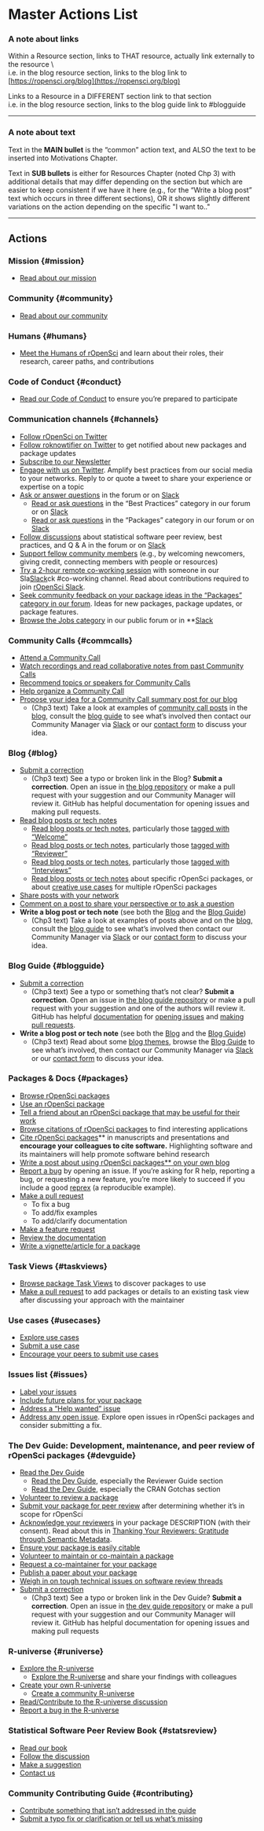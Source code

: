 # Master Actions List

### A note about links

Within a Resource section, links to THAT resource, actually link externally to the resource  \  
i.e. in the blog resource section, links to the blog link to [https://ropensci.org/blog](https://ropensci.org/blog)

Links to a Resource in a DIFFERENT section link to that section  \
i.e. in the blog resource section, links to the blog guide link to #blogguide

---

### A note about text

Text in the **MAIN bullet** is the “common” action text, and ALSO the text to be inserted into Motivations Chapter. 

Text in **SUB bullets** is either for Resources Chapter (noted Chp 3) with additional details that may differ depending on the section but which are easier to keep consistent if we have it here (e.g., for the “Write a blog post” text which occurs in three different sections), OR it shows slightly different variations on the action depending on the specific "I want to.."

---

## Actions


### Mission {#mission}

*   [Read about our mission](#mission)

### Community {#community}

*   [Read about our community](#community) 

### Humans {#humans}

*   [Meet the Humans of rOpenSci](#humans) and learn about their roles, their research, career paths, and contributions 


### Code of Conduct {#conduct}

*   [Read our Code of Conduct](#conduct) to ensure you’re prepared to participate


### Communication channels {#channels}

*   [Follow rOpenSci on Twitter](#channels)
*   [Follow roknowtifier on Twitter](#channels) to get notified about new packages and package updates
*   [Subscribe to our Newsletter](#channels)
*   [Engage with us on Twitter](#channels). Amplify best practices from our social media to your networks. Reply to or quote a tweet to share your experience or expertise on a topic
*   [Ask or answer questions](#channels) in the forum or on [Slack](#channels-slack)
    *   [Read or ask questions](#channels) in the “Best Practices” category in our forum or on [Slack](#channels-slack)
    *   [Read or ask questions](#channels) in the “Packages” category in our forum or on [Slack](#channels-slack)
*   [Follow discussions](#channels) about statistical software peer review, best practices, and Q & A in the forum or on [Slack](#channels-slack)
*   [Support fellow community members](#channels) (e.g., by welcoming newcomers, giving credit, connecting members with people or resources)
*   [Try a 2-hour remote co-working session](#channels-slack) with someone in our Sla[Slack](#channels-slack)ck #co-working channel. Read about contributions required to join [rOpenSci Slack](#channels-slack).
*   [Seek community feedback on your package ideas in the “Packages” category in our forum](#channels-forum). Ideas for new packages, package updates, or package features.
*   [Browse the Jobs category](#channels) in our public forum or in **[Slack](#channels-slack)

### Community Calls {#commcalls}

*   [Attend a Community Call](#commcalls)
*   [Watch recordings and read collaborative notes from past Community Calls](#commcalls)
*   [Recommend topics or speakers for Community Calls](#commcalls)
*   [Help organize a Community Call](#commcalls)
*   [Propose your idea for a Community Call summary post for our blog](#commcalls)
    *   (Chp3 text) Take a look at examples of [community call posts](https://ropensci.org/tags/community-call/) in the [blog](#blog), consult the [blog guide](#blogguide) to see what’s involved then contact our Community Manager via [Slack](#channels-slack) or our [contact form](https://ropensci.org/contact/) to discuss your idea.


### Blog {#blog}

*   [Submit a correction](#blog)
    *   (Chp3 text) See a typo or broken link in the Blog? **Submit a correction**. Open an issue in [the blog repository](https://github.com/ropensci/roweb3) or make a pull request with your suggestion and our Community Manager will review it. GitHub has helpful documentation for opening issues and making pull requests.
*   [Read blog posts or tech notes](#blog)
    *   [Read blog posts or tech notes](#blog), particularly those [tagged with “Welcome”](#blog-welcome)
    *   [Read blog posts or tech notes](#blog), particularly those [tagged with “Reviewer”](#blog-reviewers)
    *   [Read blog posts or tech notes](#blog), particularly those [tagged with “Interviews”](#blog-interviews)
    *   [Read blog posts or tech notes](#blog) about specific rOpenSci packages, or about [creative use cases](#blog-usecases) for multiple rOpenSci packages
*   [Share posts with your network](#blog)
*   [Comment on a post to share your perspective or to ask a question](#blog)
*   **Write a blog post or tech note** (see both the [Blog](#blog) and the [Blog Guide](#blogguide))
    *   (Chp3 text) Take a look at examples of posts above and on the [blog](https://ropensci.org/blog), consult the [blog guide](#blogguide) to see what’s involved then contact our Community Manager via [Slack](#channels-slack) or our [contact form](https://ropensci.org/contact/) to discuss your idea.


### Blog Guide {#blogguide}

*   [Submit a correction](#blogguide)
    *   (Chp3 text) See a typo or something that’s not clear? **Submit a correction**. Open an issue in [the blog guide repository](https://github.com/ropensci-org/blog-guidance) or make a pull request with your suggestion and one of the authors  will review it. GitHub has helpful [documentation](https://docs.github.com/en/github/collaborating-with-issues-and-pull-requests) for [opening issues](https://docs.github.com/en/github/managing-your-work-on-github/managing-your-work-with-issues) and [making pull requests](https://docs.github.com/en/github/collaborating-with-issues-and-pull-requests/creating-a-pull-request-from-a-fork).
*   **Write a blog post or tech note** (see both the [Blog](#blog) and the [Blog Guide](#blogguide))
    *   (Chp3 text) Read about some [blog themes](#blog), 
        browse the [Blog Guide](https://blogguide.ropensci.org/) to see what’s involved, 
        then contact our Community Manager via [Slack](#channels-slack) or our [contact form](https://ropensci.org/contact/) to discuss your idea.


### Packages & Docs {#packages}

*   [Browse rOpenSci packages](#packages)
*   [Use an rOpenSci package](#packages)
*   [Tell a friend about an rOpenSci package that may be useful for their work](#packages)
*   [Browse citations of rOpenSci packages](#packages) to find interesting applications
*   [Cite rOpenSci packages](#packages**)** in manuscripts and presentations and **encourage your colleagues to cite software.** Highlighting software and its maintainers will help promote software behind research
*   [Write a post about using rOpenSci packages** on your own blog](#packages)
*   [Report a bug](#packages) by opening an issue. If you’re asking for R help, reporting a bug, or requesting a new feature, you’re more likely to succeed if you include a good [reprex](https://reprex.tidyverse.org/articles/reprex-dos-and-donts.html) (a reproducible example).
*   [Make a pull request](#packages)
    *   To fix a bug
    *   To add/fix examples
    *   To add/clarify documentation
*   [Make a feature request](#packages)
*   [Review the documentation](#packages)
*   [Write a vignette/article for a package](#packages)


### Task Views {#taskviews}

*   [Browse package Task Views](#taskviews) to discover packages to use
*   [Make a pull request](#taskviews) to add packages or details to an existing task view after discussing your approach with the maintainer

### Use cases {#usecases}

*   [Explore use cases](#usecases)
*   [Submit a use case](#usecases)
*   [Encourage your peers to submit use cases](#usecases)


### Issues list {#issues}

*   [Label your issues](#issues) 
*   [Include future plans for your package](#issues) 
*   [Address a “Help wanted” issue](#issues) 
*   [Address any open issue](#issues). Explore open issues in rOpenSci packages and consider submitting a fix.

### The Dev Guide: Development, maintenance, and peer review of rOpenSci packages {#devguide}

*   [Read the Dev Guide](#devguide)
    *   [Read the Dev Guide](#devguide), especially the Reviewer Guide section
    *   [Read the Dev Guide](#devguide), especially the CRAN Gotchas section
*   [Volunteer to review a package](#devguide)
*   [Submit your package for peer review](#devguide) after determining whether it’s in scope for rOpenSci
*   [Acknowledge your reviewers](#devguide) in your package DESCRIPTION (with their consent). Read about this in [Thanking Your Reviewers: Gratitude through Semantic Metadata](https://ropensci.org/blog/2018/03/16/thanking-reviewers-in-metadata/). 
*   [Ensure your package is easily citable](#devguide)
*   [Volunteer to maintain or co-maintain a package](#devguide)
*   [Request a co-maintainer for your package](#devguide)
*   [Publish a paper about your package](#devguide)
*   [Weigh in on tough technical issues on software review threads](#devguide)
*   [Submit a correction](#devguide)
    *   (Chp3 text) See a typo or broken link in the Dev Guide? **Submit a correction**. Open an issue in [the dev guide repository](https://github.com/ropensci/dev_guide) or make a pull request with your suggestion and our Community Manager will review it. GitHub has helpful documentation for opening issues and making pull requests


### R-universe {#runiverse}
*   [Explore the R-universe](#runiverse)
    *   [Explore the R-universe](#runiverse) and share your findings with colleagues
*   [Create your own R-universe](#runiverse)
    *   [Create a community R-universe](#runiverse)
*   [Read/Contribute to the R-universe discussion](#runiverse)
*   [Report a bug in the R-universe](#runiverse)

### Statistical Software Peer Review Book {#statsreview}

*   [Read our book](#statsreview)
*   [Follow the discussion](#statsreview) 
*   [Make a suggestion](#statsreview)
*   [Contact us](#statsreview)

### Community Contributing Guide {#contributing}

*   [Contribute something that isn’t addressed in the guide](#contributing)
*   [Submit a typo fix or clarification or tell us what’s missing](#contributing)
